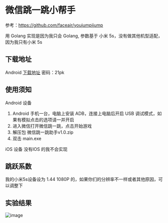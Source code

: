 # 微信跳一跳小帮手
参考：https://github.com/faceair/youjumpijump

用 Golang 实现是因为我只会 Golang,
参数基于 小米 5s，没有做其他机型适配，因为我只有小米 5s

## 下载地址

Android [下载地址](https://pan.baidu.com/s/1pK8Vyob)
密码：21pk

## 使用须知

Android 设备

1. Android 手机一台，电脑上安装 ADB，连接上电脑后开启 USB 调试模式，如果有模拟点击的选项请一并开启
2. 进入微信打开微信跳一跳，点击开始游戏
3. 解压包 微信跳一跳助手v1.0.zip
3. 双击 main.exe

iOS 设备
没有IOS 的我不会实现

## 跳跃系数

我的小米5s设备设为 1.44 1080P 的，如果你们的分辨率不一样或者其他原因，可以调整下


## 实验结果
![image](http://59.110.239.205/119_deal.png)
